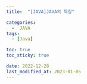 ```yaml
---
title:  "[JAVA]JAVA의 특징" 

categories:
  -  JAVA
tags:
  - [Java]

toc: true
toc_sticky: true

date: 2022-12-28
last_modified_at: 2023-01-05
---
```

